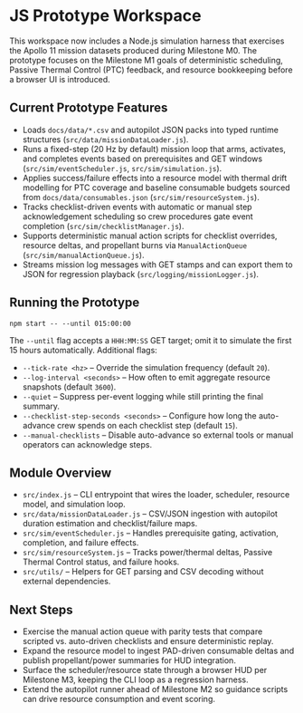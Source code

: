 # JS Prototype Workspace

This workspace now includes a Node.js simulation harness that exercises the Apollo 11 mission datasets produced during Milestone M0. The prototype focuses on the Milestone M1 goals of deterministic scheduling, Passive Thermal Control (PTC) feedback, and resource bookkeeping before a browser UI is introduced.

## Current Prototype Features
- Loads `docs/data/*.csv` and autopilot JSON packs into typed runtime structures (`src/data/missionDataLoader.js`).
- Runs a fixed-step (20 Hz by default) mission loop that arms, activates, and completes events based on prerequisites and GET windows (`src/sim/eventScheduler.js`, `src/sim/simulation.js`).
- Applies success/failure effects into a resource model with thermal drift modelling for PTC coverage and baseline consumable budgets sourced from `docs/data/consumables.json` (`src/sim/resourceSystem.js`).
- Tracks checklist-driven events with automatic or manual step acknowledgement scheduling so crew procedures gate event completion (`src/sim/checklistManager.js`).
- Supports deterministic manual action scripts for checklist overrides, resource deltas, and propellant burns via `ManualActionQueue` (`src/sim/manualActionQueue.js`).
- Streams mission log messages with GET stamps and can export them to JSON for regression playback (`src/logging/missionLogger.js`).

## Running the Prototype
```
npm start -- --until 015:00:00
```

The `--until` flag accepts a `HHH:MM:SS` GET target; omit it to simulate the first 15 hours automatically. Additional flags:
- `--tick-rate <hz>` – Override the simulation frequency (default `20`).
- `--log-interval <seconds>` – How often to emit aggregate resource snapshots (default `3600`).
- `--quiet` – Suppress per-event logging while still printing the final summary.
- `--checklist-step-seconds <seconds>` – Configure how long the auto-advance crew spends on each checklist step (default `15`).
- `--manual-checklists` – Disable auto-advance so external tools or manual operators can acknowledge steps.

## Module Overview
- `src/index.js` – CLI entrypoint that wires the loader, scheduler, resource model, and simulation loop.
- `src/data/missionDataLoader.js` – CSV/JSON ingestion with autopilot duration estimation and checklist/failure maps.
- `src/sim/eventScheduler.js` – Handles prerequisite gating, activation, completion, and failure effects.
- `src/sim/resourceSystem.js` – Tracks power/thermal deltas, Passive Thermal Control status, and failure hooks.
- `src/utils/` – Helpers for GET parsing and CSV decoding without external dependencies.

## Next Steps
- Exercise the manual action queue with parity tests that compare scripted vs. auto-driven checklists and ensure deterministic replay.
- Expand the resource model to ingest PAD-driven consumable deltas and publish propellant/power summaries for HUD integration.
- Surface the scheduler/resource state through a browser HUD per Milestone M3, keeping the CLI loop as a regression harness.
- Extend the autopilot runner ahead of Milestone M2 so guidance scripts can drive resource consumption and event scoring.
